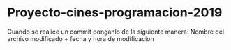 # Proyecto-cines-programacion-2019

 Cuando se realice un commit ponganlo de la siguiente manera: Nombre del archivo modificado + fecha y hora de modificacion
